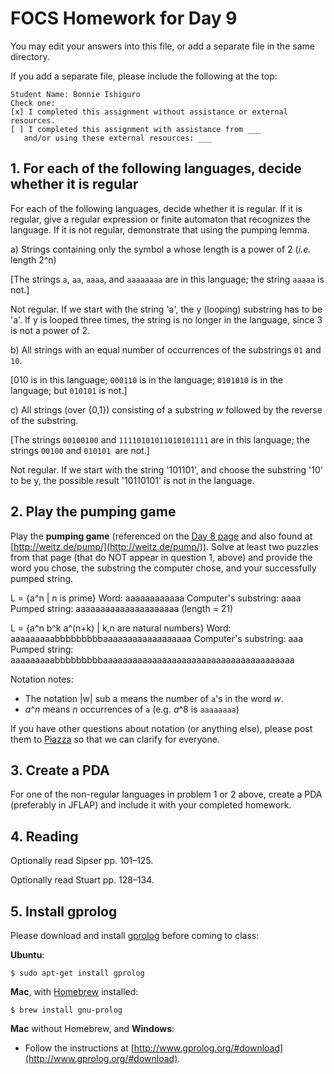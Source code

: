 # FOCS Homework for Day 9

You may edit your answers into this file, or add a separate file in the same directory.

If you add a separate file, please include the following at the top:

```
Student Name: Bonnie Ishiguro
Check one:
[x] I completed this assignment without assistance or external resources.
[ ] I completed this assignment with assistance from ___
   and/or using these external resources: ___
```

## 1. For each of the following languages, decide whether it is regular

For each of the following languages, decide whether it is regular.  If it is regular, give a regular expression or finite automaton that recognizes the language.  If it is not regular, demonstrate that using the pumping lemma.

a) Strings containing only the symbol a whose length is a power of 2 (*i.e.* length 2^n)

[The strings `a`, `aa`, `aaaa`, and `aaaaaaaa` are in this language; the string `aaaaa` is not.]

Not regular.  If we start with the string 'a', the y (looping) substring has to be 'a'.  If y is looped three times, the string is no longer in the language, since 3 is not a power of 2.

b) All strings with an equal number of occurrences of the substrings `01` and `10`.

[010 is in this language; `000110` is in the language; `0101010` is in the language; but `010101` is not.]

c) All strings (over {0,1}) consisting of a substring _w_ followed by the reverse of the substring.

[The strings `00100100` and `11110101011010101111` are in this language; the strings `00100` and `010101 `are not.]

Not regular.  If we start with the string '101101', and choose the substring '10' to be y, the possible result '10110101' is not in the language.

## 2. Play the pumping game

Play the **pumping game** (referenced on the [Day 8 page](https://sites.google.com/site/focs16fall/in-class-exercises/day-8) and also found at [http://weitz.de/pump/](http://weitz.de/pump/)).  Solve at least two puzzles from that page (that do NOT appear in question 1, above) and provide the word you chose, the substring the computer chose, and your successfully pumped string.

L = {a^n | n is prime}
Word: aaaaaaaaaaaa
Computer's substring: aaaa
Pumped string: aaaaaaaaaaaaaaaaaaaaa (length = 21)

L = {a^n b^k a^(n+k) | k,n are natural numbers}
Word: aaaaaaaaabbbbbbbbbaaaaaaaaaaaaaaaaaa
Computer's substring: aaa
Pumped string: aaaaaaaaabbbbbbbbbaaaaaaaaaaaaaaaaaaaaaaaaaaaaaaaaaaaaaaa

Notation notes:

- The notation |w| sub a means the number of `a`'s in the word _w_.
- _a_^_n_ means _n_ occurrences of `a` (e.g. _a_^8 is `aaaaaaaa`)

If you have other questions about notation (or anything else), please post them to [Piazza](https://piazza.com) so that we can clarify for everyone.

## 3. Create a PDA

For one of the non-regular languages in problem 1 or 2 above, create a PDA (preferably in JFLAP) and include it with your completed homework.

## 4. Reading

Optionally read Sipser pp. 101–125.

Optionally read Stuart pp. 128–134.

## 5. Install gprolog

Please download and install [gprolog](http://www.gprolog.org) before coming to class:

**Ubuntu**:

	$ sudo apt-get install gprolog

**Mac**, with [Homebrew](http://brew.sh) installed:

	$ brew install gnu-prolog

**Mac** without Homebrew, and **Windows**:

- Follow the instructions at [http://www.gprolog.org/#download](http://www.gprolog.org/#download).
